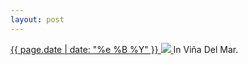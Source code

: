 ```yaml
---
layout: post
---
```


<p>
  <a href="/129">
    <time>{{ page.date | date: "%e %B %Y" }}</time>
    <img src="{{ site.assets_url }}/129.jpg">
  </a>
  In Viña Del Mar.
</p>
